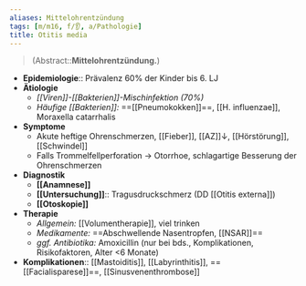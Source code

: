 ```yaml
---
aliases: Mittelohrentzündung
tags: [m/m16, f/👂, a/Pathologie]
title: Otitis media
---
```

> (Abstract::**Mittelohrentzündung.**)
- **Epidemiologie**:: Prävalenz 60% der Kinder bis 6. LJ
- **Ätiologie**
	- *[[Viren]]-[[Bakterien]]-Mischinfektion (70%)*
	- *Häufige [[Bakterien]]:* ==[[Pneumokokken]]==, [[H. influenzae]], Moraxella catarrhalis
- **Symptome**
	- Akute heftige Ohrenschmerzen, [[Fieber]], [[AZ]]↓, [[Hörstörung]], [[Schwindel]]
	- Falls Trommelfellperforation → Otorrhoe, schlagartige Besserung der Ohrenschmerzen
- **Diagnostik**
	- **[[Anamnese]]**
	- **[[Untersuchung]]**:: Tragusdruckschmerz (DD [[Otitis externa]])
	- **[[Otoskopie]]**
- **Therapie**
	- *Allgemein:* [[Volumentherapie]], viel trinken
	- *Medikamente:* ==Abschwellende Nasentropfen, [[NSAR]]==
	- *ggf. Antibiotika:* Amoxicillin (nur bei bds., Komplikationen, Risikofaktoren, Alter <6 Monate)
- **Komplikationen**:: [[Mastoiditis]], [[Labyrinthitis]], ==[[Facialisparese]]==, [[Sinusvenenthrombose]]